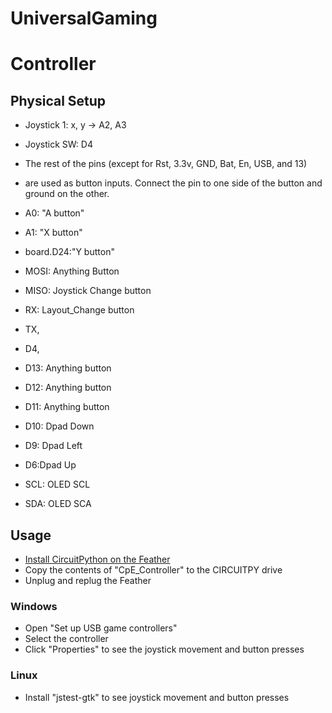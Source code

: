 # UniversalGaming


# Controller
## Physical Setup
* Joystick 1: x, y -> A2, A3
* Joystick SW: D4
* The rest of the pins (except for Rst, 3.3v, GND, Bat, En, USB, and 13)
* are used as button inputs. Connect the pin to one side of the button and ground on the other.

* A0: "A button"
* A1: "X button"
* board.D24:"Y button"
* MOSI: Anything Button
* MISO: Joystick Change button
* RX: Layout_Change button
* TX,
* D4,
* D13: Anything button
* D12: Anything button
* D11: Anything button 
* D10: Dpad Down
* D9: Dpad Left
* D6:Dpad Up
* SCL: OLED SCL
* SDA: OLED SCA



## Usage
* [Install CircuitPython on the Feather](https://learn.adafruit.com/welcome-to-circuitpython/installing-circuitpython)
* Copy the contents of "CpE_Controller" to the CIRCUITPY drive
* Unplug and replug the Feather
### Windows
* Open "Set up USB game controllers"
* Select the controller
* Click "Properties" to see the joystick movement and button presses
### Linux
* Install "jstest-gtk" to see joystick movement and button presses
